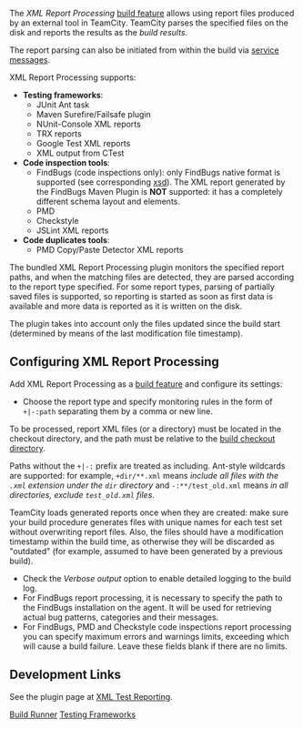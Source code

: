 [//]: # (title: XML Report Processing)
[//]: # (auxiliary-id: XML Report Processing)

The _XML Report Processing_ [build feature](adding-build-features.md) allows using report files produced by an external tool in TeamCity. TeamCity parses the specified files on the disk and reports the results as the _build results_.

The report parsing can also be initiated from within the build via [service messages](service-messages.md#Importing+XML+Reports).

XML Report Processing supports:
* __Testing frameworks__:
  * JUnit Ant task
  * Maven Surefire/Failsafe plugin
  * NUnit-Console XML reports
  * TRX reports
  * Google Test XML reports
  * XML output from CTest
* __Code inspection tools__:
  * FindBugs (code inspections only): only FindBugs native format is supported (see corresponding [xsd](https://github.com/findbugsproject/findbugs/blob/master/findbugs/etc/bugcollection.xsd)). The XML report generated by the FindBugs Maven Plugin is __NOT__ supported: it has a completely different schema layout and elements.
  * PMD
  * Checkstyle
  * JSLint XML reports
* __Code duplicates tools__:
  * PMD Copy/Paste Detector XML reports

The bundled XML Report Processing plugin monitors the specified report paths, and when the matching files are detected, they are parsed according to the report type specified. For some report types, parsing of partially saved files is supported, so reporting is started as soon as first data is available and more data is reported as it is written on the disk.

The plugin takes into account only the files updated since the build start (determined by means of the last modification file timestamp).

## Configuring XML Report Processing

Add XML Report Processing as a [build feature](adding-build-features.md) and configure its settings:
* Choose the report type and specify monitoring rules in the form of `+|-:path` separating them by a comma or new line.

<include src="branch-filter.md" include-id="OR-syntax-tip"/>

<note>

To be processed, report XML files (or a directory) must be located in the checkout directory, and the path must be relative to the [build checkout directory](build-checkout-directory.md).
</note>

Paths without the `+|-:` prefix are treated as including. Ant-style wildcards are supported: for example, `+dir/**.xml` means _include all files with the `.xml` extension under the `dir` directory_ and `-:**/test_old.xml` means _in all directories, exclude `test_old.xml` files_.

<note>

TeamCity loads generated reports once when they are created: make sure your build procedure generates files with unique names for each test set without overwriting report files. Also, the files should have a modification timestamp within the build time, as otherwise they will be discarded as "outdated" (for example, assumed to have been generated by a previous build).
</note>

* Check the _Verbose output_ option to enable detailed logging to the build log.
* For FindBugs report processing, it is necessary to specify the path to the FindBugs installation on the agent. It will be used for retrieving actual bug patterns, categories and their messages.
* For FindBugs, PMD and Checkstyle code inspections report processing you can specify maximum errors and warnings limits, exceeding which will cause a build failure. Leave these fields blank if there are no limits.

## Development Links

See the plugin page at [XML Test Reporting](https://plugins.jetbrains.com/plugin/8908-xml-test-reporting).

<seealso>
        <category ref="concepts">
            <a href="build-runner.md">Build Runner</a>
            <a href="testing-frameworks.md">Testing Frameworks</a>
        </category>
</seealso>
